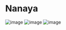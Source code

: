 # Nanaya

![image](https://user-images.githubusercontent.com/76705837/236335796-a634f0be-ee32-4ce2-b04b-5846db93b5d5.png)
![image](https://user-images.githubusercontent.com/76705837/236335809-820453c0-0f8c-4acf-a951-0039bf3f6a26.png)
![image](https://user-images.githubusercontent.com/76705837/236335872-e5a78873-da1f-4eef-9b56-b87ff9c7405e.png)
